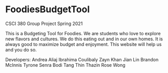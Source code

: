 # FoodiesBudgetTool
CSCI 380 Group Project Spring 2021

This is a Budgeting Tool for Foodies. We are students who love to explore new flavors and cultures. We do this eating out and in our own homes. It is always good to maximize budget and enjoyment. This website will help us and you do so.

Developers:
    Andrea Aliaj
    Ibrahima Coulibaly
    Zayn Khan
    Jian Lin
    Brandon McInnis
    Tyrone Senra
    Bodi Tang
    Thin Thazin
    Rose Wong


